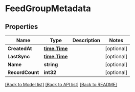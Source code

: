 # FeedGroupMetadata

## Properties

Name | Type | Description | Notes
------------ | ------------- | ------------- | -------------
**CreatedAt** | [**time.Time**](time.Time.md) |  | [optional] 
**LastSync** | [**time.Time**](time.Time.md) |  | [optional] 
**Name** | **string** |  | [optional] 
**RecordCount** | **int32** |  | [optional] 

[[Back to Model list]](../README.md#documentation-for-models) [[Back to API list]](../README.md#documentation-for-api-endpoints) [[Back to README]](../README.md)


